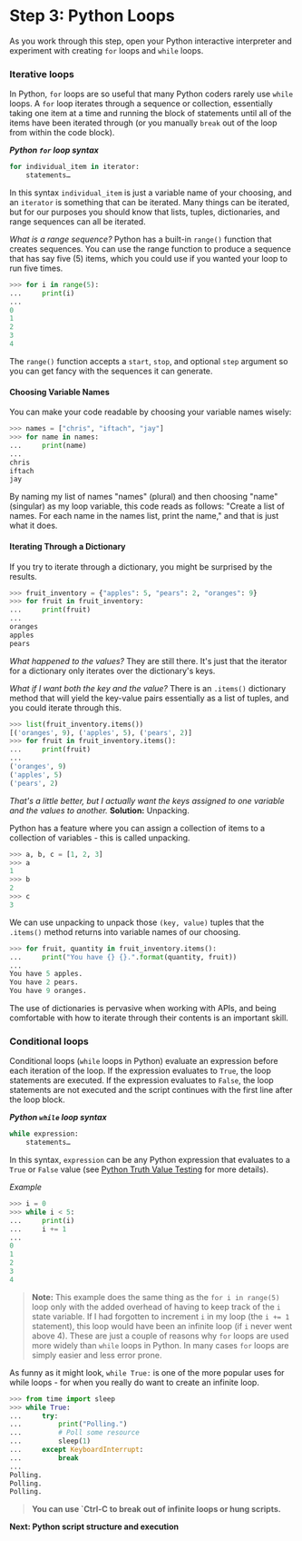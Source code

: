 # Step 3: Python Loops

As you work through this step, open your Python interactive interpreter and experiment with creating `for` loops and `while` loops.

### Iterative loops

In Python, `for` loops are so useful that many Python coders rarely use `while` loops. A `for` loop iterates through a sequence or collection, essentially taking one item at a time and running the block of statements until all of the items have been iterated through (or you manually `break` out of the loop from within the code block).

_**Python `for` loop syntax**_

```python
for individual_item in iterator:
    statements…
```

In this syntax `individual_item` is just a variable name of your choosing, and an `iterator` is something that can be iterated.  Many things can be iterated, but for our purposes you should know that lists, tuples, dictionaries, and range sequences can all be iterated.

_What is a range sequence?_  Python has a built-in `range()` function that creates sequences. You can use the range function to produce a sequence that has say five (5) items, which you could use if you wanted your loop to run five times.

```python
>>> for i in range(5):
...     print(i)
...
0
1
2
3
4
```

The `range()` function accepts a `start`, `stop`, and optional `step` argument so you can get fancy with the sequences it can generate.

#### Choosing Variable Names

You can make your code readable by choosing your variable names wisely:

```python
>>> names = ["chris", "iftach", "jay"]
>>> for name in names:
...     print(name)
...
chris
iftach
jay
```

By naming my list of names "names" (plural) and then choosing "name" (singular) as my loop variable, this code reads as follows: "Create a list of names. For each name in the names list, print the name," and that is just what it does.

#### Iterating Through a Dictionary

If you try to iterate through a dictionary, you might be surprised by the results.

```python
>>> fruit_inventory = {"apples": 5, "pears": 2, "oranges": 9}
>>> for fruit in fruit_inventory:
...     print(fruit)
...
oranges
apples
pears
```

_What happened to the values?_ They are still there.  It's just that the iterator for a dictionary only iterates over the dictionary's keys.

_What if I want both the key and the value?_ There is an `.items()` dictionary method that will yield the key-value pairs essentially as a list of tuples, and you could iterate through this.

```python
>>> list(fruit_inventory.items())
[('oranges', 9), ('apples', 5), ('pears', 2)]
>>> for fruit in fruit_inventory.items():
...     print(fruit)
...
('oranges', 9)
('apples', 5)
('pears', 2)
```

_That's a little better, but I actually want the keys assigned to one variable and the values to another._  **Solution:** Unpacking.

Python has a feature where you can assign a collection of items to a collection of variables - this is called unpacking.

```python
>>> a, b, c = [1, 2, 3]
>>> a
1
>>> b
2
>>> c
3
```

We can use unpacking to unpack those `(key, value)` tuples that the `.items()` method returns into variable names of our choosing.

```python
>>> for fruit, quantity in fruit_inventory.items():
...     print("You have {} {}.".format(quantity, fruit))
...
You have 5 apples.
You have 2 pears.
You have 9 oranges.
```

The use of dictionaries is pervasive when working with APIs, and being comfortable with how to iterate through their contents is an important skill.

### Conditional loops

Conditional loops (`while` loops in Python) evaluate an expression before each iteration of the loop. If the expression evaluates to `True`, the loop statements are executed. If the expression evaluates to `False`, the loop statements are not executed and the script continues with the first line after the loop block.

_**Python `while` loop syntax**_

```python
while expression:
    statements…
```

In this syntax, `expression` can be any Python expression that evaluates to a `True` or `False` value (see [Python Truth Value Testing](https://docs.python.org/2/library/stdtypes.html#truth-value-testing) for more details).

_Example_

```python
>>> i = 0
>>> while i < 5:
...     print(i)
...     i += 1
...
0
1
2
3
4
```

> **Note:** This example does the same thing as the `for i in range(5)` loop only with the added overhead of having to keep track of the `i` state variable. If I had forgotten to increment `i` in my loop (the `i += 1` statement), this loop would have been an infinite loop (if `i` never went above 4). These are just a couple of reasons why `for` loops are used more widely than `while` loops in Python. In many cases `for` loops are simply easier and less error prone.

As funny as it might look, `while True:` is one of the more popular uses for while loops - for when you really do want to create an infinite loop.

```python
>>> from time import sleep
>>> while True:
...     try:
...         print("Polling.")
...         # Poll some resource
...         sleep(1)
...     except KeyboardInterrupt:
...         break
...
Polling.
Polling.
Polling.
```

> **You can use `Ctrl-C to break out of infinite loops or hung scripts.**

**Next: Python script structure and execution**
